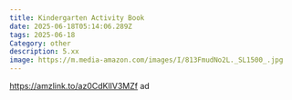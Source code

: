 ```yaml
---
title: Kindergarten Activity Book
date: 2025-06-18T05:14:06.289Z
tags: 2025-06-18
Category: other
description: 5.xx
image: https://m.media-amazon.com/images/I/813FmudNo2L._SL1500_.jpg
---
```

https://amzlink.to/az0CdKlIV3MZf ad